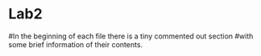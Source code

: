 # Lab2

#In the beginning of each file there is a tiny commented out section
#with some brief information of their contents.
